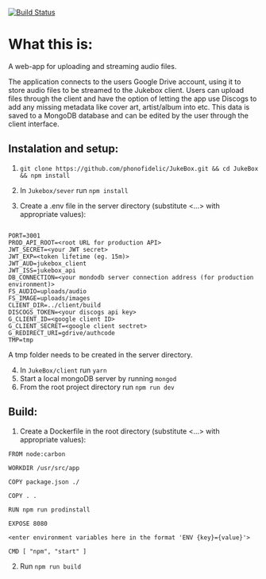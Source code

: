[![Build Status](https://travis-ci.org/phonofidelic/JukeBox.svg?branch=master)](https://travis-ci.org/phonofidelic/JukeBox)

# What this is:

A web-app for uploading and streaming audio files.

The application connects to the users Google Drive account, using it to store audio files to be streamed to the Jukebox client. Users can upload files through the client and have the option of letting the app use Discogs to add any missing metadata like cover art, artist/album into etc. This data is saved to a MongoDB database and can be edited by the user through the client interface.

## Instalation and setup:

1. `git clone https://github.com/phonofidelic/JukeBox.git && cd JukeBox && npm install`

2. In `Jukebox/sever` run `npm install`
3. Create a .env file in the server directory (substitute <...> with appropriate values):

```

PORT=3001
PROD_API_ROOT=<root URL for production API>
JWT_SECRET=<your JWT secret>
JWT_EXP=<token lifetime (eg. 15m)>
JWT_AUD=jukebox_client
JWT_ISS=jukebox_api
DB_CONNECTION=<your mondodb server connection address (for production environment)>
FS_AUDIO=uploads/audio
FS_IMAGE=uploads/images
CLIENT_DIR=../client/build
DISCOGS_TOKEN=<your discogs api key>
G_CLIENT_ID=<google client ID>
G_CLIENT_SECRET=<google client sectret>
G_REDIRECT_URI=gdrive/authcode
TMP=tmp
```

A tmp folder needs to be created in the server directory.

4. In `JukeBox/client` run `yarn`
5. Start a local mongoDB server by running `mongod`
6. From the root project directory run `npm run dev`

## Build:

1. Create a Dockerfile in the root directory (substitute <...> with appropriate values):

```
FROM node:carbon

WORKDIR /usr/src/app

COPY package.json ./

COPY . .

RUN npm run prodinstall

EXPOSE 8080

<enter environment variables here in the format 'ENV {key}={value}'>

CMD [ "npm", "start" ]
```

2. Run `npm run build`

